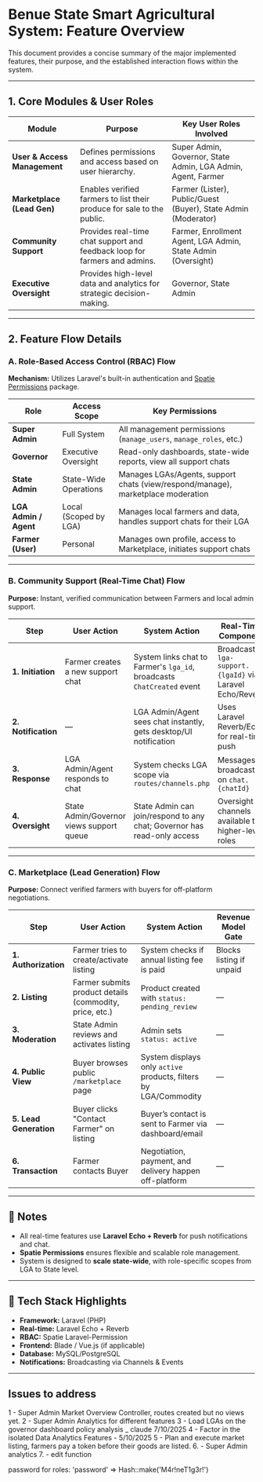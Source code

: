 # Benue State Smart Agricultural System: Feature Overview

This document provides a concise summary of the major implemented features, their purpose, and the established interaction flows within the system.

---

## 1. Core Modules & User Roles

| **Module**              | **Purpose**                                                                 | **Key User Roles Involved**                                          |
|-------------------------|-----------------------------------------------------------------------------|----------------------------------------------------------------------|
| **User & Access Management** | Defines permissions and access based on user hierarchy.                      | Super Admin, Governor, State Admin, LGA Admin, Agent, Farmer         |
| **Marketplace (Lead Gen)**   | Enables verified farmers to list their produce for sale to the public.        | Farmer (Lister), Public/Guest (Buyer), State Admin (Moderator)       |
| **Community Support**        | Provides real-time chat support and feedback loop for farmers and admins.    | Farmer, Enrollment Agent, LGA Admin, State Admin (Oversight)         |
| **Executive Oversight**      | Provides high-level data and analytics for strategic decision-making.        | Governor, State Admin                                                |

---

## 2. Feature Flow Details

### A. Role-Based Access Control (RBAC) Flow

**Mechanism:** Utilizes Laravel's built-in authentication and [Spatie Permissions](https://spatie.be/docs/laravel-permission) package.

| **Role**          | **Access Scope**         | **Key Permissions**                                                                      |
|-------------------|--------------------------|------------------------------------------------------------------------------------------|
| **Super Admin**   | Full System               | All management permissions (`manage_users`, `manage_roles`, etc.)                        |
| **Governor**      | Executive Oversight       | Read-only dashboards, state-wide reports, view all support chats                         |
| **State Admin**   | State-Wide Operations     | Manages LGAs/Agents, support chats (view/respond/manage), marketplace moderation         |
| **LGA Admin / Agent** | Local (Scoped by LGA)     | Manages local farmers and data, handles support chats for their LGA                      |
| **Farmer (User)** | Personal                  | Manages own profile, access to Marketplace, initiates support chats                      |

---

### B. Community Support (Real-Time Chat) Flow

**Purpose:** Instant, verified communication between Farmers and local admin support.

| **Step**         | **User Action**                                              | **System Action**                                                                                   | **Real-Time Component**                                          |
|------------------|--------------------------------------------------------------|------------------------------------------------------------------------------------------------------|------------------------------------------------------------------|
| **1. Initiation** | Farmer creates a new support chat                            | System links chat to Farmer's `lga_id`, broadcasts `ChatCreated` event                              | Broadcast to `lga-support.{lgaId}` via Laravel Echo/Reverb       |
| **2. Notification** | —                                                          | LGA Admin/Agent sees chat instantly, gets desktop/UI notification                                   | Uses Laravel Reverb/Echo for real-time push                      |
| **3. Response**  | LGA Admin/Agent responds to chat                             | System checks LGA scope via `routes/channels.php`                                                   | Messages broadcast on `chat.{chatId}`                            |
| **4. Oversight** | State Admin/Governor views support queue                     | State Admin can join/respond to any chat; Governor has read-only access                            | Oversight channels available to higher-level roles               |

---

### C. Marketplace (Lead Generation) Flow

**Purpose:** Connect verified farmers with buyers for off-platform negotiations.

| **Step**         | **User Action**                                              | **System Action**                                                                                   | **Revenue Model Gate**                                          |
|------------------|--------------------------------------------------------------|------------------------------------------------------------------------------------------------------|-----------------------------------------------------------------|
| **1. Authorization** | Farmer tries to create/activate listing                   | System checks if annual listing fee is paid                                                         | Blocks listing if unpaid                                        |
| **2. Listing**   | Farmer submits product details (commodity, price, etc.)      | Product created with `status: pending_review`                                                       | —                                                               |
| **3. Moderation**| State Admin reviews and activates listing                    | Admin sets `status: active`                                                                         | —                                                               |
| **4. Public View** | Buyer browses public `/marketplace` page                   | System displays only `active` products, filters by LGA/Commodity                                    | —                                                               |
| **5. Lead Generation** | Buyer clicks "Contact Farmer" on listing                | Buyer’s contact is sent to Farmer via dashboard/email                                               | —                                                               |
| **6. Transaction** | Farmer contacts Buyer                                       | Negotiation, payment, and delivery happen off-platform                                              | —                                                               |

---

## 📝 Notes

- All real-time features use **Laravel Echo + Reverb** for push notifications and chat.
- **Spatie Permissions** ensures flexible and scalable role management.
- System is designed to **scale state-wide**, with role-specific scopes from LGA to State level.

---

## 📁 Tech Stack Highlights

- **Framework:** Laravel (PHP)
- **Real-time:** Laravel Echo + Reverb
- **RBAC:** Spatie Laravel-Permission
- **Frontend:** Blade / Vue.js (if applicable)
- **Database:** MySQL/PostgreSQL
- **Notifications:** Broadcasting via Channels & Events

---






## Issues to address
1 - Super Admin Market Overview Controller, routes created but no views yet.
2 - Super Admin Analytics for different features
3 - Load LGAs on the governor dashboard policy analysis _ claude 7/10/2025
4 - Factor in the isolated Data Analytics Features - 5/10/2025
5 - Plan and execute market listing, farmers pay a token before their goods are listed.
6. - Super Admin analytics
7. - edit function


password for roles: 'password' => Hash::make('M4r!neT1g3r!')







